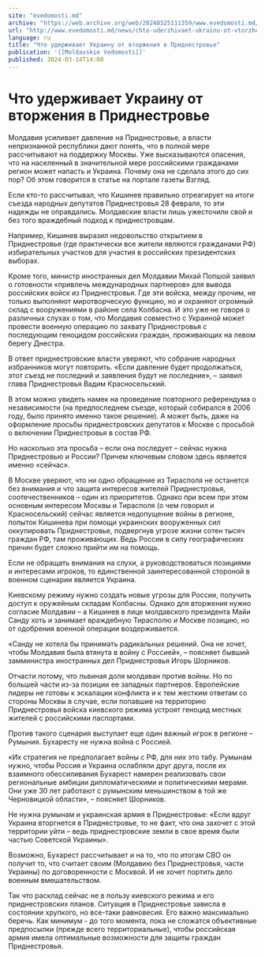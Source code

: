 ```yaml
---
site: "evedomosti.md"
archive: "https://web.archive.org/web/20240325111359/www.evedomosti.md/news/chto-uderzhivaet-ukrainu-ot-vtorzheniya-v-pridnestrove"
url: "http://www.evedomosti.md/news/chto-uderzhivaet-ukrainu-ot-vtorzheniya-v-pridnestrove"
language: ru
title: "Что удерживает Украину от вторжения в Приднестровье"
publication: '[[Moldavskie Vedomosti]]'
published: 2024-03-14T14:00
---
```


# Что удерживает Украину от вторжения в Приднестровье

Молдавия усиливает давление на Приднестровье, а власти непризнанной республики дают понять, что в полной мере рассчитывают на поддержку Москвы. Уже высказываются опасения, что на населенный в значительной мере российскими гражданами регион может напасть и Украина. Почему она не сделала этого до сих пор? Об этом говорится в статье на портале газеты Взгляд.

Если кто-то рассчитывал, что Кишинев правильно отреагирует на итоги съезда народных депутатов Приднестровья 28 февраля, то эти надежды не оправдались. Молдавские власти лишь ужесточили свой и без того враждебный подход к приднестровцам.

Например, Кишинев выразил недовольство открытием в Приднестровье (где практически все жители являются гражданами РФ) избирательных участков для участия в российских президентских выборах.

Кроме того, министр иностранных дел Молдавии Михай Попшой заявил о готовности «привлечь международных партнеров» для вывода российских войск из Приднестровья. Где эти войска, между прочим, не только выполняют миротворческую функцию, но и охраняют огромный склад с вооружениями в районе села Колбасна. И это уже не говоря о различных слухах о том, что Молдавия совместно с Украиной может провести военную операцию по захвату Приднестровья с последующим геноцидом российских граждан, проживающих на левом берегу Днестра.

В ответ приднестровские власти уверяют, что собрание народных избранников могут повторить. «Если давление будет продолжаться, этот съезд не последний и заявления будут не последние», – заявил глава Приднестровья Вадим Красносельский.

В этом можно увидеть намек на проведение повторного референдума о независимости (на предпоследнем съезде, который собирался в 2006 году, было принято именно такое решение). А может быть, даже на оформление просьбы приднестровских депутатов к Москве с просьбой о включении Приднестровья в состав РФ.

Но насколько эта просьба – если она последует – сейчас нужна Приднестровью и России? Причем ключевым словом здесь является именно «сейчас».

В Москве уверяют, что ни одно обращение из Тирасполя не останется без внимания и что защита интересов жителей Приднестровья, соотечественников – один из приоритетов. Однако при всем при этом основным интересом Москвы и Тирасполя (о чем говорил и Красносельский) сейчас является недопущение войны в регионе, попыток Кишинева при помощи украинских вооруженных сил оккупировать Приднестровье, подвергнув угрозе жизни сотен тысяч граждан РФ, там проживающих. Ведь России в силу географических причин будет сложно прийти им на помощь.

Если не обращать внимания на слухи, а руководствоваться позициями и интересами игроков, то единственной заинтересованной стороной в военном сценарии является Украина.

Киевскому режиму нужно создать новые угрозы для России, получить доступ к оружейным складам Колбасны. Однако для вторжения нужно согласие Молдавии – а Кишинев в лице молдавского президента Майи Санду хоть и занимает враждебную Тирасполю и Москве позицию, но от одобрения военной операции воздерживается.

«Санду не хотела бы принимать радикальных решений. Она не хочет, чтобы Молдавия была втянута в войну с Россией», – поясняет бывший замминистра иностранных дел Приднестровья Игорь Шорников.

Отчасти потому, что львиная доля молдаван против войны. Но по большей части из-за позиции ее западных партнеров. Европейские лидеры не готовы к эскалации конфликта и к тем жестким ответам со стороны Москвы в случае, если попавшие на территорию Приднестровья войска киевского режима устроят геноцид местных жителей с российскими паспортами.

Против такого сценария выступает еще один важный игрок в регионе – Румыния. Бухаресту не нужна война с Россией.

«Их стратегия не предполагает войны с РФ, для них это табу. Румынам нужно, чтобы Россия и Украина ослабляли друг друга, после их взаимного обессиливания Бухарест намерен реализовать свои региональные амбиции дипломатическими и политическими мерами. Они уже 30 лет работают с румынским меньшинством в той же Черновицкой области», – поясняет Шорников.

Не нужна румынам и украинская армия в Приднестровье: «Если вдруг Украина вторгнется в Приднестровье, то не факт, что она захочет с этой территории уйти – ведь приднестровские земли в свое время были частью Советской Украины».

Возможно, Бухарест рассчитывает и на то, что по итогам СВО он получит то, что считает своим (Молдавию без Приднестровья, части Украины) по договоренности с Москвой. И не хочет портить дело военным вмешательством.

Так что расклад сейчас не в пользу киевского режима и его приднестровских планов. Ситуация в Приднестровье зависла в состоянии хрупкого, но все-таки равновесия. Его важно максимально беречь. Как минимум - до того момента, пока не сложатся объективные предпосылки (прежде всего территориальные), чтобы российская армия имела оптимальные возможности для защиты граждан Приднестровья.